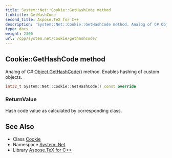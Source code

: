 ```yaml
---
title: System::Net::Cookie::GetHashCode method
linktitle: GetHashCode
second_title: Aspose.TeX for C++
description: 'System::Net::Cookie::GetHashCode method. Analog of C# Object.GetHashCode() method. Enables hashing of custom objects in C++.'
type: docs
weight: 2300
url: /cpp/system.net/cookie/gethashcode/
---
```

## Cookie::GetHashCode method


Analog of C# [Object.GetHashCode()](../../../system/object/gethashcode/) method. Enables hashing of custom objects.

```cpp
int32_t System::Net::Cookie::GetHashCode() const override
```


### ReturnValue

Hash code value as calculated by corresponding class.

## See Also

* Class [Cookie](../)
* Namespace [System::Net](../../)
* Library [Aspose.TeX for C++](../../../)
